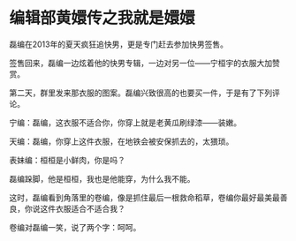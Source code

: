 # 编辑部黄嬛传之我就是嬛嬛

磊编在2013年的夏天疯狂追快男，更是专门赶去参加快男签售。 

签售回来，磊编一边炫着他的快男专辑，一边对另一位——宁桓宇的衣服大加赞赏。 

第二天，群里发来那衣服的图案。磊编兴致很高的也要买一件，于是有了下列评论。 

宁编：磊编，这衣服不适合你，你穿上就是老黄瓜刷绿漆——装嫩。 

天编：磊编，你穿上这件衣服，在地铁会被安保抓去的，太猥琐。 

表妹编：桓桓是小鲜肉，你是吗？ 

磊编跺脚，他是桓桓，我也是他能穿，为什么我不能。 

这时，磊编看到角落里的卷编，像是抓住最后一根救命稻草，卷编你最好最美最善良，你说这件衣服适合不适合我？ 

卷编对磊编一笑，说了两个字：呵呵。